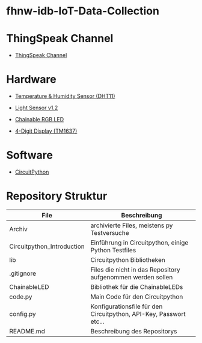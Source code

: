 # fhnw-idb-IoT-Data-Collection

# ThingSpeak Channel
- [ThingSpeak Channel](https://github.com/fhnw-imvs/fhnw-idb/tree/master/data-acquisition/CircuitPython)

# Hardware 
- [Temperature & Humidity Sensor (DHT11)](https://github.com/fhnw-imvs/fhnw-idb/wiki/Grove-Sensors#temperature--humidity-sensor-dht11)

- [Light Sensor v1.2](https://github.com/fhnw-imvs/fhnw-idb/wiki/Grove-Sensors#light-sensor-v12)

- [Chainable RGB LED](https://github.com/fhnw-imvs/fhnw-idb/wiki/Grove-Actuators#chainable-rgb-led)

- [4-Digit Display (TM1637)](https://github.com/fhnw-imvs/fhnw-idb/wiki/Grove-Actuators#4-digit-display-tm1637)

# Software
- [CircuitPython](https://github.com/fhnw-imvs/fhnw-idb/tree/master/data-acquisition/CircuitPython)

# Repository Struktur

| File | Beschreibung |
| ------ | ------ |
| Archiv | archivierte Files, meistens py Testversuche | 
| Circuitpython_Introduction | Einführung in Circuitpython, einige Python Testfiles |
| lib | Circuitpython Bibliotheken |
| .gitignore | Files die nicht in das Repository aufgenommen werden sollen |
| ChainableLED | Bibliothek für die ChainableLEDs |
| code.py | Main Code für den Circuitpython | 
| config.py | Konfigurationsfile für den Circuitpython, API-Key, Passwort etc... |
| README.md | Beschreibung des Repositorys |
